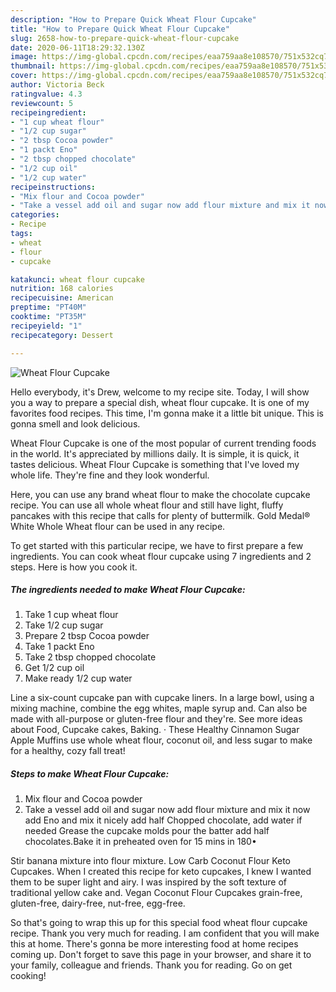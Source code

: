 ```yaml
---
description: "How to Prepare Quick Wheat Flour Cupcake"
title: "How to Prepare Quick Wheat Flour Cupcake"
slug: 2658-how-to-prepare-quick-wheat-flour-cupcake
date: 2020-06-11T18:29:32.130Z
image: https://img-global.cpcdn.com/recipes/eaa759aa8e108570/751x532cq70/wheat-flour-cupcake-recipe-main-photo.jpg
thumbnail: https://img-global.cpcdn.com/recipes/eaa759aa8e108570/751x532cq70/wheat-flour-cupcake-recipe-main-photo.jpg
cover: https://img-global.cpcdn.com/recipes/eaa759aa8e108570/751x532cq70/wheat-flour-cupcake-recipe-main-photo.jpg
author: Victoria Beck
ratingvalue: 4.3
reviewcount: 5
recipeingredient:
- "1 cup wheat flour"
- "1/2 cup sugar"
- "2 tbsp Cocoa powder"
- "1 packt Eno"
- "2 tbsp chopped chocolate"
- "1/2 cup oil"
- "1/2 cup water"
recipeinstructions:
- "Mix flour and Cocoa powder"
- "Take a vessel add oil and sugar now add flour mixture and mix it now add Eno and mix it nicely add half Chopped chocolate, add water if needed Grease the cupcake molds pour the batter add half chocolates.Bake it in preheated oven for 15 mins in 180•"
categories:
- Recipe
tags:
- wheat
- flour
- cupcake

katakunci: wheat flour cupcake 
nutrition: 168 calories
recipecuisine: American
preptime: "PT40M"
cooktime: "PT35M"
recipeyield: "1"
recipecategory: Dessert

---
```



![Wheat Flour Cupcake](https://img-global.cpcdn.com/recipes/eaa759aa8e108570/751x532cq70/wheat-flour-cupcake-recipe-main-photo.jpg)

Hello everybody, it's Drew, welcome to my recipe site. Today, I will show you a way to prepare a special dish, wheat flour cupcake. It is one of my favorites food recipes. This time, I'm gonna make it a little bit unique. This is gonna smell and look delicious.

Wheat Flour Cupcake is one of the most popular of current trending foods in the world. It's appreciated by millions daily. It is simple, it is quick, it tastes delicious. Wheat Flour Cupcake is something that I've loved my whole life. They're fine and they look wonderful.

Here, you can use any brand wheat flour to make the chocolate cupcake recipe. You can use all whole wheat flour and still have light, fluffy pancakes with this recipe that calls for plenty of buttermilk. Gold Medal® White Whole Wheat flour can be used in any recipe.


To get started with this particular recipe, we have to first prepare a few ingredients. You can cook wheat flour cupcake using 7 ingredients and 2 steps. Here is how you cook it.

<!--inarticleads1-->

##### The ingredients needed to make Wheat Flour Cupcake:

1. Take 1 cup wheat flour
1. Take 1/2 cup sugar
1. Prepare 2 tbsp Cocoa powder
1. Take 1 packt Eno
1. Take 2 tbsp chopped chocolate
1. Get 1/2 cup oil
1. Make ready 1/2 cup water


Line a six-count cupcake pan with cupcake liners. In a large bowl, using a mixing machine, combine the egg whites, maple syrup and. Can also be made with all-purpose or gluten-free flour and they&#39;re. See more ideas about Food, Cupcake cakes, Baking. · These Healthy Cinnamon Sugar Apple Muffins use whole wheat flour, coconut oil, and less sugar to make for a healthy, cozy fall treat! 

<!--inarticleads2-->

##### Steps to make Wheat Flour Cupcake:

1. Mix flour and Cocoa powder
1. Take a vessel add oil and sugar now add flour mixture and mix it now add Eno and mix it nicely add half Chopped chocolate, add water if needed Grease the cupcake molds pour the batter add half chocolates.Bake it in preheated oven for 15 mins in 180•


Stir banana mixture into flour mixture. Low Carb Coconut Flour Keto Cupcakes. When I created this recipe for keto cupcakes, I knew I wanted them to be super light and airy. I was inspired by the soft texture of traditional yellow cake and. Vegan Coconut Flour Cupcakes grain-free, gluten-free, dairy-free, nut-free, egg-free. 

So that's going to wrap this up for this special food wheat flour cupcake recipe. Thank you very much for reading. I am confident that you will make this at home. There's gonna be more interesting food at home recipes coming up. Don't forget to save this page in your browser, and share it to your family, colleague and friends. Thank you for reading. Go on get cooking!
